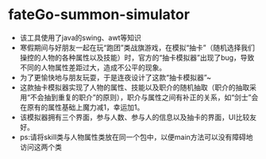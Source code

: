 # fateGo-summon-simulator
* 该工具使用了java的swing、awt等知识  
* 寒假期间与好朋友一起在玩“跑团”类战旗游戏，在模拟“抽卡”（随机选择我们操控的人物的各种属性以及技能）时，官方的“抽卡模拟器”出现了bug，导致不同的人物属性差距过大，造成不公平的现象。  
* 为了更愉快地与朋友玩耍，于是连夜设计了这款“抽卡模拟器”~  
* 这款抽卡模拟器实现了人物的属性、技能以及职介的随机抽取（职介的抽取采用“不会抽到重复的职介”的原则），职介与属性之间有补正的关系，如“剑士”会在原有的属性基础上魔力减1，幸运加1。  
* 该模拟器拥有三个界面，参与人数、参与人的信息以及抽卡的界面，UI比较友好。  
* ps:请将skill类与人物属性类放在同一个包中，以便main方法可以没有障碍地访问这两个类  

